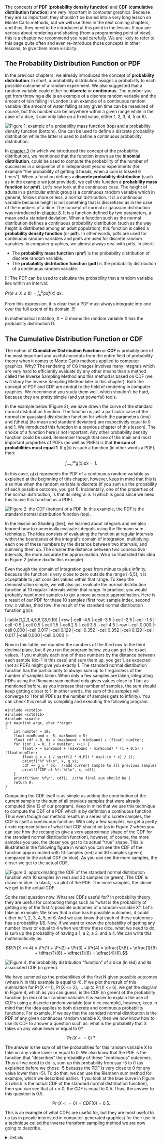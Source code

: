 The concepts of **PDF** (**probability density function**) and **CDF** (**cumulative distribution function**) are very important in computer graphics. Because they are so important, they shouldn't be buried into a very long lesson on Monte Carlo methods, but we will use them in the next coming chapters, and thus, they need to be introduced at this point in the lesson. If you are serious about rendering and shading (from a programming point of view), this is a chapter we recommend you read carefully. We are likely to refer to this page quite often and even re-introduce those concepts in other lessons, to give them more visibility.

## The Probability Distribution Function or PDF

In the previous chapters, we already introduced the concept of **probability distribution**. In short, a probability distribution assigns a probability to each possible outcome of a random experiment. We also suggested that a random variable could either be **discrete** or **continuous**. The number you get from throwing a die is an example of a discrete random variable and the amount of rain falling in London is an example of a continuous random variable (the amount of water falling at any given time can be measured of course, but this number can be anywhere within a given range while in the case of a dice, it can only take on a fixed value, either 1, 2, 3, 4, 5 or 6).

![Figure 1: example of a probability mass function (top) and a probability density function (bottom). One can be used to define a discrete probability distribution while the latter is used to define a continuous probability distribution.](/images/monte-carlo-methods/pmfandpdf.png?)

In [chapter 3](lessons/mathematics-physics-for-computer-graphics/monte-carlo-methods-mathematical-foundations/probability-distribution-part1) (in which we introduced the concept of the probability distribution), we mentioned that the function known as the **binomial distribution**, could be used to compute the probability of the number of successes in a sequence of n independent yes/no experiments (for example "the probability of getting 3 heads, when a coin is tossed 6 times"). When a function defines a **discrete probability distribution** (such as in the example we just provided), we call this function a **probability mass function** (or **pmf**). Let's now look at the continuous case. The height of adults in a particular ethnic group is a continuous random variable which in general, follows more or less, a normal distribution. It is a continuous variable because height is not something that is discretized as in the case of the numbers of a dice. The concept of normal or gaussian distribution was introduced in [chapter 8](lessons/mathematics-physics-for-computer-graphics/monte-carlo-methods-mathematical-foundations/probability-distribution-part2). It is a function defined by two parameters, a mean and a standard deviation. When a function such as the normal distribution defines a continuous probability distribution (such as the way height is distributed among an adult population), this function is called a **probability density function** (or **pdf**). In other words, pdfs are used for continuous random variables and pmfs are used for discrete random variables. In computer graphics, we almost always deal with pdfs. In short:

- The **probability mass function** (**pmf**) is the probability distribution of discrete random variable.
- The **probability distribution function** (**pdf**) is the probability distribution of a continuous random variable.

!!!
The PDF can be used to calculate the probability that a random variable lies within an interval:

$Pr( a \le X \le b) = \int_a^b pdf(x)\:dx.$

From this expression, it is clear that a PDF must always integrate into one over the full extent of its domain.
!!!

In mathematical notation, X ~ D means the random variable X has the probability distribution D.

## The Cumulative Distribution Function or CDF

The notion of **Cumulative Distribution Function** or **CDF** is probably one of the most important and useful concepts from the entire field of probability theory when it comes to Monte Carlo methods applied to computer graphics. Why? The rendering of CG images involves many integrals which are very hard to efficiently evaluate by any other means than a method called the Inverse Sampling Method and this method is based on CDF (we will study the Inverse Sampling Method later in this chapter). Both the concept of PDF and CDF are central to the field of rendering in computer graphics. We recommend you study them well, which shouldn't be hard, because they are pretty simple (and yet powerful) tools.

In the example below (Figure 2), we have drawn the curve of the standard normal distribution function. The function is just a particular case of the normal (or gaussian) distribution function for which the parameters \(\mu\) and \(\theta\) (its mean and standard deviation) are respectively equal to 0 and 1\. We introduced this function in a previous chapter of this lesson). The choice of a function here is not important. Any other probability density function could be used. Remember though that one of the main and most important properties of PDFs (as well as PMFs) is that **the sum of probabilities must equal 1**. If g(x) is such a function (in other words a PDF), then:

$$\int_{-\infty}^{\infty} g(x) dx = 1.$$

In this case, g(x) represents the PDF of a continuous random variable as explained at the beginning of this chapter, however, keep in mind that this is also true when the random variable is discrete (if you sum up the probability of each possible outcome, you get 1). Incidentally, one of the properties of the normal distribution, is that its integral is 1 (which is good since we need this to use this function as a PDF).

![Figure 2: the CDF (bottom) of a PDF. In this example, the PDF is the standard normal distribution function (top).](/images/monte-carlo-methods/CDF02.png?)

In the lesson on Shading [link], we learned about integrals and we also learned how to numerically evaluate integrals using the Riemann sum technique. The idea consists of evaluating the function at regular intervals within the boundaries of the integral's domain of integration, multiplying each one of these numbers by the distance between two intervals, and summing them up. The smaller the distance between two consecutive intervals, the more accurate the approximation. We also illustrated this idea in Figure 2 (where dx=1in this example)

Even though the domain of integration goes from minus to plus infinity, because the function is very close to zero outside the range [-5,5], it is acceptable to just consider values within that range. To keep the demonstration simple, we will also just evaluate the normal distribution function at 10 regular intervals within that range. In practice, you would probably want more samples to get a more accurate approximation. Here is a result of our PDF for these 10 samples (first row: sample index, second row: x values, third row: the result of the standard normal distribution function g(x)):

|-table{1,2,3,4,5,6,7,8,9,10}
|-row
|-cell
-4.5
|-cell
-3.5
|-cell
-2.5
|-cell
-1.5
|-cell
-0.5
|-cell
0.5
|-cell
1.5
|-cell
2.5
|-cell
3.5
|-cell
4.5
|-row
|-cell
0.000
|-cell
0.000
|-cell
0.017
|-cell
0.129
|-cell
0.352
|-cell
0.352
|-cell
0.129
|-cell
0.017
|-cell
0.000
|-cell
0.000
|-

Now in this table, we rounded the numbers of the third row to the third decimal place, but if you run the program below, you can get the exact values. If you multiply each one of these numbers by the distance between each sample (dx=1 in this case) and sum them up, you get 1, as expected (not all PDFs might give you exactly 1. The standard normal distribution function has the particularity to always sum up to 1 regardless of the number of samples taken. When only a few samples are taken, integrating PDFs using the Riemann sum method only gives values close to 1 but as mentioned before, as you increase that number of samples, the sum should keep getting closer to 1. In other words, the sum of the samples will converge to 1 for all PDFs as the number of samples gets to infinity). You can check this result by compiling and executing the following program:

```
#include <cstdio> 
#include <cstdlib> 
#include <cmath> 
int main(int argc, char **argv) 
{ 
    int numIter = 10; 
    float minBound = -5, maxBound = 5; 
    float cdf = 0, dx = (maxBound - minBound) / (float) numIter; 
    for (int i = 0; i < numIter; ++i) { 
        float x = minBound + (maxBound - minBound) * (i + 0.5) / (float)numIter; 
        float g_x = 1 / sqrtf(2 * M_PI) * exp(-(x * x) / 2); 
        printf("%f %f\n", x, g_x); 
        cdf += g_x * dx;  //add current sample to all previous samples 
        printf("CDF at %f: %f\n", x, cdf); 
    } 
    printf("Sum: %f\n", cdf);  //the final sum should be 1 
    return 0; 
} 
```

Computing the CDF itself is as simple as adding the contribution of the current sample to the sum of all previous samples that were already computed (line 13 of our program). Keep in mind that we use this technique to compute the CDF of a PDF which is by definition a continuous function. Thus even though our method results in a series of discrete samples, the CDF is itself a continuous function. With only a few samples, we get a pretty crude representation of what that CDF should be (as in Figure 2 where you can see how the rectangles give a very approximate shape of the CDF for the standard normal distribution function), however, of course, the more samples you use, the closer you get to its actual "true" shape. This is illustrated in the following figure in which you can see the CDF of the function approximated with 10 samples (red) and 30 samples (green) compared to the actual CDF (in blue). As you can see the more samples, the closer we get to the actual CDF.

![Figure 3: approximating the CDF of the standard normal distribution function with 10 samples (in red) and 30 samples (in green). The CDF is drawn in blue. In black, is a plot of the PDF. The more samples, the closer we get to the actual CDF.](/images/monte-carlo-methods/CDF03.png?)

So the real question now. What are CDFs useful for? In probability theory they are useful for computing things such as "what is the probability of getting any of the first N possible outcomes of a random variable X". Let's take an example. We know that a dice has 6 possible outcomes, it could either be 1, 2, 3, 4, 5, or 6. And we also know that each of these outcomes has a probability 1/6. Now, if we want to know the probability of getting any number lower or equal to 4 when we throw these dice, what we need to do, is sum up the probability of having a 1, a 2, a 3, and a 4. We can write this mathematically as:

$$\Pr(X <= 4) = \Pr(1) + \Pr(2) + \Pr(3) + \Pr(4) = \dfrac{1}{6} + \dfrac{1}{6} + \dfrac{1}{6} + \dfrac{1}{6} = \dfrac{4}{6}.$$

![Figure 4: the probability distribution "function" of a dice (in red) and its associated CDF (in green).](/images/monte-carlo-methods/CDF04.png?)

We have summed up the probabilities of the first N given possible outcomes (where N in this example is equal to 4). If we plot the result of this summation for Pr(X <=1), Pr(X <= 2), ... up to Pr(X <= 6), we get the diagram in Figure 4, which as you can guess, is the CDF (in green) of the probability function (in red) of our random variable. It is easier to explain the use of CDFs using a discrete random variable (our dice example), however, keep in mind that the idea applies to both discrete and continuous probability functions. For example, If we say that the standard normal distribution is the PDF of any given continuous random variable X, then we now know how to use its CDF to answer a question such as: what is the probability that X takes on any value lower or equal to 0?

$$\Pr(X <= 0)\;?$$

The answer is the sum of all the probabilities for this random variable X to take on any value lower or equal to 0. We also know that the PDF is the function that "describes" the probability of these "continuous" outcomes. Thus all we need to do is, sum up this probability from say -5 to 0 (as explained before we chose -5 because the PDF is very close to 0 for any value lower than -5). To do that, we can use the Riemann sum method for example, which we described earlier. If you look at the blue curve in Figure 3 (which is the actual CDF of the standard normal distribution function), then you can see that at x = 0, the CDF is equal to 0.5. Thus, the answer to this question is 0.5.

$$\Pr(X <= 0) = CDF(0) = 0.5.$$

This is an example of what CDFs are useful for, but they are most useful to us (as in people interested in computer-generated graphics) for their use in a technique called the inverse transform sampling method we are now going to describe.

<details>
Note that CDFs are (always) [monotonically increasing functions](http://en.wikipedia.org/wiki/Monotonic_function) (which means that the PDF is always non-negative). It's not strictly monotonic though. There may be intervals of constancy. Also from a mathematical point of view, a PDF can be seen as the derivative of its CDF:

$$pdf(x) = { d \over {dx} } cdf(x).$$
</details>
